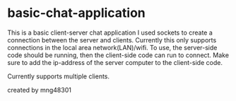 # basic-chat-application
This is a basic client-server chat application
I used sockets to create a connection between the server and clients. Currently this only supports connections in the local area network(LAN)/wifi.
To use, the server-side code should be running, then the client-side code can run to connect. 
Make sure to add the ip-address of the server computer to the client-side code. 

Currently supports multiple clients. 

created by mng48301
